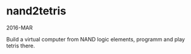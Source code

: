 # nand2tetris

2016-MAR

Build a virtual computer from NAND logic elements, programm and play tetris there.

